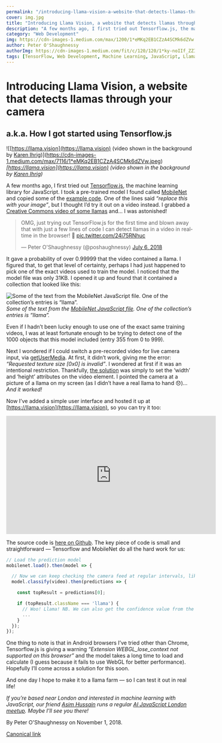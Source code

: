 ```yaml
---
permalink: "/introducing-llama-vision-a-website-that-detects-llamas-through-your-camera/"
cover: img.jpg
title: "Introducing Llama Vision, a website that detects llamas through your camera"
description: "A few months ago, I first tried out Tensorflow.js, the machine learning library for JavaScript. I took a pre-trained model I found called MobileNet and copied some of the example code. One of the lines said “replace this with your image”, but I thought I’d try it out on a video instead. I grabbed a Creative Commons video of some llamas and… I was astonished!"
category: "Web Development"
img: https://cdn-images-1.medium.com/max/1200/1*eMKq2EB1CZzA4SCMk6dZVw.jpeg
author: Peter O'Shaughnessy
authorImg: https://cdn-images-1.medium.com/fit/c/120/120/1*ky-noIIf_ZZIoGDsvfW3AA.jpeg
tags: [TensorFlow, Web Development, Machine Learning, JavaScript, Llamas]
---
```


# Introducing Llama Vision, a website that detects llamas through your camera

## a.k.a. How I got started using Tensorflow.js

![[https://llama.vision](https://llama.vision) (video shown in the background by [Karen Ihrig](https://vimeo.com/46661900))](https://cdn-images-1.medium.com/max/7116/1*eMKq2EB1CZzA4SCMk6dZVw.jpeg)*[https://llama.vision](https://llama.vision) (video shown in the background by [Karen Ihrig](https://vimeo.com/46661900))*

A few months ago, I first tried out [Tensorflow.js](https://js.tensorflow.org/), the machine learning library for JavaScript. I took a pre-trained model I found called [MobileNet](https://github.com/tensorflow/tfjs-models/tree/master/mobilenet) and copied some of the [example code](https://github.com/tensorflow/tfjs-models/blob/master/mobilenet/README.md#via-script-tag). One of the lines said *“replace this with your image”*, but I thought I’d try it out on a video instead. I grabbed a [Creative Commons video of some llamas](https://vimeo.com/46661900) and… I was astonished!

<blockquote class="twitter-tweet" data-lang="en"><p lang="en" dir="ltr">OMG, just trying out TensorFlow.js for the first time and blown away that with just a few lines of code I can detect llamas in a video in realtime in the browser! 🦙 <a href="https://t.co/24i75RNhuc">pic.twitter.com/24i75RNhuc</a></p>&mdash; Peter O&#39;Shaughnessy (@poshaughnessy) <a href="https://twitter.com/poshaughnessy/status/1015176128460402689?ref_src=twsrc%5Etfw">July 6, 2018</a></blockquote>
<script async src="https://platform.twitter.com/widgets.js" charset="utf-8"></script>



It gave a probability of over 0.99999 that the video contained a llama. I figured that, to get that level of certainty, perhaps I had just happened to pick one of the exact videos used to train the model. I noticed that the model file was only 31KB. I opened it up and found that it contained a collection that looked like this:

![Some of the text from the [MobileNet JavaScript file](https://cdn.jsdelivr.net/npm/@tensorflow-models/mobilenet@0.1.1). One of the collection’s entries is “llama”.](https://cdn-images-1.medium.com/max/2800/1*fGT2VNDbg0klUoU5bN9pBQ.png)*Some of the text from the [MobileNet JavaScript file](https://cdn.jsdelivr.net/npm/@tensorflow-models/mobilenet@0.1.1). One of the collection’s entries is “llama”.*

Even if I hadn’t been lucky enough to use one of the exact same training videos, I was at least fortunate enough to be trying to detect one of the 1000 objects that this model included (entry 355 from 0 to 999).

Next I wondered if I could switch a pre-recorded video for live camera input, via [getUserMedia](https://developer.mozilla.org/en-US/docs/Web/API/MediaDevices/getUserMedia). At first, it didn’t work, giving me the error: *“Requested texture size [0x0] is invalid”*. I wondered at first if it was an intentional restriction. Thankfully, [the solution](https://github.com/tensorflow/tfjs/issues/322) was simply to set the ‘width’ and ‘height’ attributes on the video element. I pointed the camera at a picture of a llama on my screen (as I didn’t have a real llama to hand 😞)… *And it worked!*

Now I’ve added a simple user interface and hosted it up at [https://llama.vision](https://llama.vision), so you can try it too:

<center><iframe width="560" height="315" src="https://www.youtube.com/embed/1z34JIVxLNM" frameborder="0" allowfullscreen></iframe></center>

The source code is [here on Github](https://github.com/poshaughnessy/llama-vision). The key piece of code is small and straightforward — Tensorflow and MobileNet do all the hard work for us:

```javascript
// Load the prediction model
mobilenet.load().then(model => {

  // Now we can keep checking the camera feed at regular intervals, like this:
  model.classify(video).then(predictions => {

    const topResult = predictions[0];

    if (topResult.className === 'llama') {
      // Woo! Llama! NB. We can also get the confidence value from the `probability`
      ...
    }
  });
});
```

One thing to note is that in Android browsers I’ve tried other than Chrome, Tensorflow.js is giving a warning *“Extension WEBGL_lose_context not supported on this browser”* and the model takes a long time to load and calculate (I guess because it fails to use WebGL for better performance). Hopefully I’ll come across a solution for this soon.

And one day I hope to make it to a llama farm — so I can test it out in real life!

*If you’re based near London and interested in machine learning with JavaScript, our friend [Asim Hussain](undefined) runs a regular [AI JavaScript London meetup](https://www.meetup.com/AI-JavaScript-London/). Maybe I’ll see you there!*



By Peter O'Shaughnessy on November 1, 2018.

[Canonical link](https://medium.com/samsung-internet-dev/introducing-llama-vision-a-website-that-detects-llamas-through-your-camera-aa6f16144ac4)
